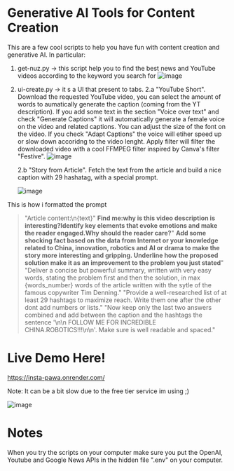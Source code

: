 # Generative AI Tools for Content Creation


This are a few cool scripts to help you have fun with content creation and generative AI. 
In particular:
1. get-nuz.py &rarr; this script help you to find the best news and YouTube videos according to the keyword you search for
   ![image](https://github.com/user-attachments/assets/1e1af571-e8e7-49aa-a7df-f39378bad967)

3. ui-create.py &rarr; it s a UI that present to tabs.
   2.a  "YouTube Short". Download the requested YouTube video, you can select the amount of words to aumatically generate the caption (coming from the YT description). If you add some text in the section "Voice over text" and check "Generate Captions" it will automatically generate a female voice on the video and related captions. You can adjust the size of the font on the video. If you check "Adapt Captions" the voice will etiher speed up or slow down accoridng to the video lenght. Apply filter will filter the downloaded video with a cool FFMPEG filter inspired by Canva's filter "Festive". 
    ![image](https://github.com/user-attachments/assets/38c5fd99-c742-4883-a2af-b6afcb69de2a)

   2.b  "Story from Article". Fetch the text from the article and build a nice caption with 29 hashatag, with a special prompt.
   
   ![image](https://github.com/user-attachments/assets/03d2582d-452c-4895-98a4-437d187d3925)

  This is how i formatted the prompt
  
  >"Article content:\n{text}"
  > **Find me:why is this video description is interesting?Identify key elements that evoke emotions and make the reader engaged.Why should the reader care?**"
  > **Add some shocking fact based on the data from Internet or your knowledge related to China, innovation, robotics and AI or drama to make the story more interesting and gripping. Underline how the proposed solution make it as an improvement to the problem you just stated**"
  > "Deliver a concise but powerful summary, written with very easy words, stating the problem first and then the solution, in max {words_number} words of the article written with the sytle of the famous copywriter Tim Denning."
  > "Provide a well-researched list of at least 29 hashtags to maximize reach. Write them one after the other dont add numbers or lists.\"
  > "Now keep only the last two answers combined and add between the caption and the hashtags the sentence '\n\n FOLLOW ME FOR INCREDIBLE CHINA.ROBOTICS!!!\n\n'. Make sure is well readable and spaced."


# Live Demo Here! 

https://insta-pawa.onrender.com/ 

Note: It can be a bit slow due to the free tier service im using ;)

 ![image](https://github.com/user-attachments/assets/06e30e47-dbdb-4665-9f06-426400490156)

 

# Notes

When you try the scripts on your computer make sure you put the OpenAI, Youtube and Google News APIs in the hidden file ".env" on your computer. 

   
